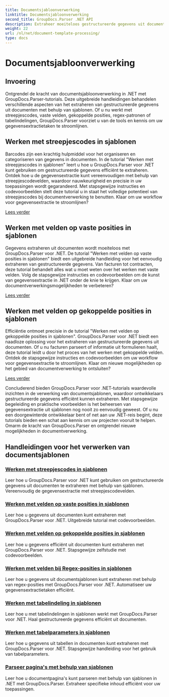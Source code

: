 ```yaml
---
title: Documentsjabloonverwerking
linktitle: Documentsjabloonverwerking
second_title: GroupDocs.Parser .NET API
description: Extraheer moeiteloos gestructureerde gegevens uit documentsjablonen met GroupDocs.Parser voor .NET. Leer werken met streepjescodes, velden, regex en tabelindelingen.
weight: 22
url: /nl/net/document-template-processing/
type: docs
---
```

# Documentsjabloonverwerking


## Invoering

Ontgrendel de kracht van documentsjabloonverwerking in .NET met GroupDocs.Parser-tutorials. Deze uitgebreide handleidingen behandelen verschillende aspecten van het extraheren van gestructureerde gegevens uit documenten met behulp van sjablonen. Of u nu werkt met streepjescodes, vaste velden, gekoppelde posities, regex-patronen of tabelindelingen, GroupDocs.Parser voorziet u van de tools en kennis om uw gegevensextractietaken te stroomlijnen.

## Werken met streepjescodes in sjablonen

Barcodes zijn een krachtig hulpmiddel voor het organiseren en categoriseren van gegevens in documenten. In de tutorial "Werken met streepjescodes in sjablonen" leert u hoe u GroupDocs.Parser voor .NET kunt gebruiken om gestructureerde gegevens efficiënt te extraheren. Ontdek hoe u de gegevensextractie kunt vereenvoudigen met behulp van streepjescodevelden, waardoor nauwkeurigheid en precisie in uw toepassingen wordt gegarandeerd. Met stapsgewijze instructies en codevoorbeelden stelt deze tutorial u in staat het volledige potentieel van streepjescodes bij documentverwerking te benutten. Klaar om uw workflow voor gegevensextractie te stroomlijnen?

[Lees verder](./working-with-barcodes-in-templates/)

## Werken met velden op vaste posities in sjablonen

Gegevens extraheren uit documenten wordt moeiteloos met GroupDocs.Parser voor .NET. De tutorial "Werken met velden op vaste posities in sjablonen" biedt een uitgebreide handleiding voor het eenvoudig extraheren van gestructureerde gegevens. Van facturen tot contracten, deze tutorial behandelt alles wat u moet weten over het werken met vaste velden. Volg de stapsgewijze instructies en codevoorbeelden om de kunst van gegevensextractie in .NET onder de knie te krijgen. Klaar om uw documentverwerkingsmogelijkheden te verbeteren?

[Lees verder](./working-with-fields-at-fixed-positions-in-templates/)

## Werken met velden op gekoppelde posities in sjablonen

Efficiëntie ontmoet precisie in de tutorial "Werken met velden op gekoppelde posities in sjablonen". GroupDocs.Parser voor .NET biedt een naadloze oplossing voor het extraheren van gestructureerde gegevens uit documenten. Of u nu facturen parseert of informatie uit formulieren haalt, deze tutorial leidt u door het proces van het werken met gekoppelde velden. Ontdek de stapsgewijze instructies en codevoorbeelden om uw workflow voor gegevensextractie te stroomlijnen. Klaar om nieuwe mogelijkheden op het gebied van documentverwerking te ontsluiten?

[Lees verder](./working-with-fields-at-linked-positions-in-templates/)

Concluderend bieden GroupDocs.Parser voor .NET-tutorials waardevolle inzichten in de verwerking van documentsjablonen, waardoor ontwikkelaars gestructureerde gegevens efficiënt kunnen extraheren. Met stapsgewijze begeleiding en praktische voorbeelden is het beheersen van gegevensextractie uit sjablonen nog nooit zo eenvoudig geweest. Of u nu een doorgewinterde ontwikkelaar bent of net aan uw .NET-reis begint, deze tutorials bieden een schat aan kennis om uw projecten vooruit te helpen. Omarm de kracht van GroupDocs.Parser en ontgrendel nieuwe mogelijkheden in documentverwerking.

## Handleidingen voor het verwerken van documentsjablonen
### [Werken met streepjescodes in sjablonen](./working-with-barcodes-in-templates/)
Leer hoe u GroupDocs.Parser voor .NET kunt gebruiken om gestructureerde gegevens uit documenten te extraheren met behulp van sjablonen. Vereenvoudig de gegevensextractie met streepjescodevelden.
### [Werken met velden op vaste posities in sjablonen](./working-with-fields-at-fixed-positions-in-templates/)
Leer hoe u gegevens uit documenten kunt extraheren met GroupDocs.Parser voor .NET. Uitgebreide tutorial met codevoorbeelden.
### [Werken met velden op gekoppelde posities in sjablonen](./working-with-fields-at-linked-positions-in-templates/)
Leer hoe u gegevens efficiënt uit documenten kunt extraheren met GroupDocs.Parser voor .NET. Stapsgewijze zelfstudie met codevoorbeelden.
### [Werken met velden bij Regex-posities in sjablonen](./working-with-fields-at-regex-positions-in-templates/)
Leer hoe u gegevens uit documentsjablonen kunt extraheren met behulp van regex-posities met GroupDocs.Parser voor .NET. Automatiseer uw gegevensextractietaken efficiënt.
### [Werken met tabelindeling in sjablonen](./working-with-table-layout-in-templates/)
Leer hoe u met tabelindelingen in sjablonen werkt met GroupDocs.Parser voor .NET. Haal gestructureerde gegevens efficiënt uit documenten.
### [Werken met tabelparameters in sjablonen](./working-with-table-parameters-in-templates/)
Leer hoe u gegevens uit tabellen in documenten kunt extraheren met GroupDocs.Parser voor .NET. Stapsgewijze handleiding voor het gebruik van tabelparameters.
### [Parseer pagina's met behulp van sjablonen](./parse-pages-using-templates/)
Leer hoe u documentpagina's kunt parseren met behulp van sjablonen in .NET met GroupDocs.Parser. Extraheer specifieke inhoud efficiënt voor uw toepassingen.